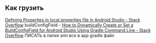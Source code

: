 ## Как грузить
[Defining Properties in local.properties file in Android Studio - Stack Overflow](https://stackoverflow.com/questions/71541688/defining-properties-in-local-properties-file-in-android-studio)
buildConfigField - [How to Dynamically Create or Set a BuildConfigField for Android Studio Using Gradle Command Line - Stack Overflow](https://stackoverflow.com/questions/73854584/how-to-dynamically-create-or-set-a-buildconfigfield-for-android-studio-using-gra)
ПИСАТЬ в папке апп все в app gradle файл